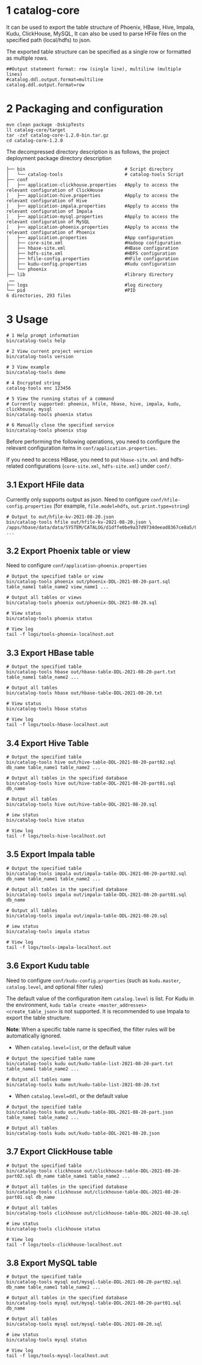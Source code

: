 
# 1 catalog-core
It can be used to export the table structure of Phoenix, HBase, Hive, Impala, Kudu, ClickHouse, MySQL,
It can also be used to parse HFile files on the specified path (local/hdfs) to json.

The exported table structure can be specified as a single row or formatted as multiple rows.
```
##Output statement format: row (single line), multiline (multiple lines)
#catalog.ddl.output.format=multiline
catalog.ddl.output.format=row
```

# 2 Packaging and configuration
```
mvn clean package -DskipTests
ll catalog-core/target
tar -zxf catalog-core-1.2.0-bin.tar.gz
cd catalog-core-1.2.0
```

The decompressed directory description is as follows, 
the project deployment package directory description
```
├── bin                                     # Script directory
│   └── catalog-tools                       # catalog-tools Script
├── conf
│   ├── application-clickhouse.properties   #Apply to access the relevant configuration of ClickHouse
│   ├── application-hive.properties         #Apply to access the relevant configuration of Hive
│   ├── application-impala.properties       #Apply to access the relevant configuration of Impala
│   ├── application-mysql.properties        #Apply to access the relevant configuration of MySQL
│   ├── application-phoenix.properties      #Apply to access the relevant configuration of Phoenix
│   ├── application.properties              #App configuration
│   ├── core-site.xml                       #Hadoop configuration
│   ├── hbase-site.xml                      #HBase configuration
│   ├── hdfs-site.xml                       #HDFS configuration
│   ├── hfile-config.properties             #HFile configuration
│   ├── kudu-config.properties              #Kudu configuration
│   └── phoenix
├── lib                                     #library directory
 ……
├── logs                                    #log directory
└── pid                                     #PID
6 directories, 293 files
```

# 3 Usage
```
# 1 Help prompt information
bin/catalog-tools help

# 2 View current project version
bin/catalog-tools version

# 3 View example
bin/catalog-tools demo

# 4 Encrypted string
catalog-tools enc 123456

# 5 View the running status of a command
# Currently supported: phoenix, hfile, hbase, hive, impala, kudu, clickhouse, mysql
bin/catalog-tools phoenix status

# 6 Manually close the specified service
bin/catalog-tools phoenix stop
```

Before performing the following operations, you need to configure the relevant 
configuration items in `conf/application.properties`.

If you need to access HBase, you need to put `hbase-site.xml` and hdfs-related 
configurations (`core-site.xml`, `hdfs-site.xml`) under `conf/`.


## 3.1 Export HFile data
Currently only supports output as json.
Need to configure `conf/hfile-config.properties` (for example, `file.model=hdfs`, `out.print.type=string`)
```
# Output to out/hfile-kv-2021-08-20.json
bin/catalog-tools hfile out/hfile-kv-2021-08-20.json \
/apps/hbase/data/data/SYSTEM/CATALOG/d1dffe0be9a37d9734deead8367ce8a5/0/9d600b80522d4f82b976c55f72adbf0f ...
```

## 3.2 Export Phoenix table or view
Need to configure `conf/application-phoenix.properties`
```
# Output the specified table or view
bin/catalog-tools phoenix out/phoenix-DDL-2021-08-20-part.sql table_name1 table_name2 view_name1 ...

# Output all tables or views
bin/catalog-tools phoenix out/phoenix-DDL-2021-08-20.sql

# View status
bin/catalog-tools phoenix status

# View log
tail -f logs/tools-phoenix-localhost.out
```

## 3.3 Export HBase table
```
# Output the specified table
bin/catalog-tools hbase out/hbase-table-DDL-2021-08-20-part.txt table_name1 table_name2 ...

# Output all tables 
bin/catalog-tools hbase out/hbase-table-DDL-2021-08-20.txt

# View status
bin/catalog-tools hbase status

# View log
tail -f logs/tools-hbase-localhost.out
```

## 3.4 Export Hive Table
```
# Output the specified table
bin/catalog-tools hive out/hive-table-DDL-2021-08-20-part02.sql db_name table_name1 table_name2 ...

# Output all tables in the specified database
bin/catalog-tools hive out/hive-table-DDL-2021-08-20-part01.sql db_name

# Output all tables
bin/catalog-tools hive out/hive-table-DDL-2021-08-20.sql

# iew status
bin/catalog-tools hive status

# View log
tail -f logs/tools-hive-localhost.out
```

## 3.5 Export Impala table
```
# Output the specified table
bin/catalog-tools impala out/impala-table-DDL-2021-08-20-part02.sql db_name table_name1 table_name2 ...

# Output all tables in the specified database
bin/catalog-tools impala out/impala-table-DDL-2021-08-20-part01.sql db_name

# Output all tables
bin/catalog-tools impala out/impala-table-DDL-2021-08-20.sql

# iew status
bin/catalog-tools impala status

# View log
tail -f logs/tools-impala-localhost.out
```

## 3.6 Export Kudu table
Need to configure `conf/kudu-config.properties` (such as `kudu.master`, `catalog.level`, and optional filter rules)

The default value of the configuration item `catalog.level` is list. 
For Kudu in the environment, `kudu table create <master_addresses> <create_table_json>` is not supported. 
It is recommended to use Impala to export the table structure.

**Note**: When a specific table name is specified, the filter rules will be automatically ignored.

* When `catalog.level=list`, or the default value
```
# Output the specified table name
bin/catalog-tools kudu out/kudu-table-list-2021-08-20-part.txt table_name1 table_name2 ...

# Output all tables name
bin/catalog-tools kudu out/kudu-table-list-2021-08-20.txt
```

* When `catalog.level=ddl`, or the default value
```
# Output the specified table
bin/catalog-tools kudu out/kudu-table-DDL-2021-08-20-part.json table_name1 table_name2 ...

# Output all tables
bin/catalog-tools kudu out/kudu-table-DDL-2021-08-20.json
```

## 3.7 Export ClickHouse table
```
# Output the specified table
bin/catalog-tools clickhouse out/clickhouse-table-DDL-2021-08-20-part02.sql db_name table_name1 table_name2 ...

# Output all tables in the specified database
bin/catalog-tools clickhouse out/clickhouse-table-DDL-2021-08-20-part01.sql db_name

# Output all tables
bin/catalog-tools clickhouse out/clickhouse-table-DDL-2021-08-20.sql

# iew status
bin/catalog-tools clickhouse status

# View log
tail -f logs/tools-clickhouse-localhost.out
```


## 3.8 Export MySQL table
```
# Output the specified table
bin/catalog-tools mysql out/mysql-table-DDL-2021-08-20-part02.sql db_name table_name1 table_name2 ...

# Output all tables in the specified database
bin/catalog-tools mysql out/mysql-table-DDL-2021-08-20-part01.sql db_name

# Output all tables
bin/catalog-tools mysql out/mysql-table-DDL-2021-08-20.sql

# iew status
bin/catalog-tools mysql status

# View log
tail -f logs/tools-mysql-localhost.out
```
